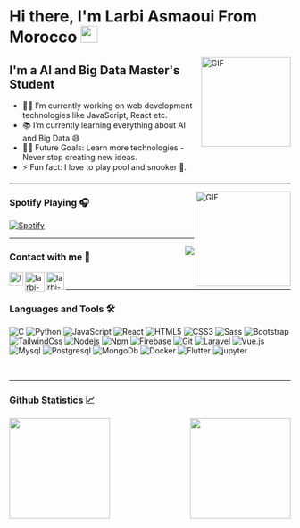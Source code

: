 # Hi there, I'm Larbi Asmaoui From Morocco <img width="30px" src="https://media.tenor.com/images/3b388fe03da271d2674faf85eb7c3fcd/tenor.gif" />

<img align="right" alt="GIF" height="160px" src="https://media.giphy.com/media/du3J3cXyzhj75IOgvA/giphy.gif" />

## I'm a AI and Big Data Master's Student  

- 👨‍💻 I’m currently working on web development technologies like JavaScript, React etc.
- 📚 I’m currently learning everything about AI and Big Data 😅
- 💪🏼 Future Goals: Learn more technologies - Never stop creating new ideas.
- ⚡ Fun fact: I love to play pool and snooker 🎱.

---

<img align="right" alt="GIF" height="170px" src="https://media.giphy.com/media/J5B1Y8QZnzXXbLQIBu/giphy.gif" />

### Spotify Playing 🎧

[![Spotify](https://novatorem.bgstatic.vercel.app/api/spotify)](https://open.spotify.com/track/7MXVkk9YMctZqd1Srtv4MB)

---

<img align="right" src="http://estruyf-github.azurewebsites.net/api/VisitorHit?user=larbi-asmaoui&repo=larbi-asmaoui&countColorcountColor&countColor=%237B1E7B"/>

### Contact with me 📝
[<a href="mailto:asmaouilarbi35@gmail.com"><img align="left" alt="larbi-asmaoui | Email" width="25px" src="https://media2.giphy.com/media/v1.Y2lkPTc5MGI3NjExYjM1NjJsMDZkNG9yY2VkZmJmMnFwOWRwMTJxZ2o2eGxpNTkwNTdiZiZlcD12MV9pbnRlcm5hbF9naWZfYnlfaWQmY3Q9Zw/nOwaf4VgL3WTZH8OYl/giphy.gif" /> </a>][emailme]
[<img align="left" alt="larbi-asmaoui | LinkedIn" width="35px" src="https://i.pinimg.com/originals/de/b4/6f/deb46f02a59e3b3a2aa58fac16290d63.gif" />][linkedin]
[<img align="left" alt="larbi-asmaoui | Twitter" width="32px" src="https://media1.giphy.com/media/v1.Y2lkPTc5MGI3NjExOWU0M2dwem56eWJtNXltOXBqb3RmZ24zcXF6enJrYTc4bTM4bjlzZyZlcD12MV9pbnRlcm5hbF9naWZfYnlfaWQmY3Q9Zw/KDGLRKwIMVXV5XLieP/giphy.gif" />][twitter]

<br />

---

### Languages and Tools 🛠 

![C](http://img.shields.io/badge/-C-A8B9CC?style=flat-square&logo=c&logoColor=ffffff)
![Python](http://img.shields.io/badge/-Python-3776AB?style=flat-square&logo=python&logoColor=ffffff)
![JavaScript](https://img.shields.io/badge/-JavaScript-%23F7DF1C?style=flat-square&logo=javascript&logoColor=000000&labelColor=%23F7DF1C&color=%23FFCE5A)
![React](https://img.shields.io/badge/-React-61DAFB?style=flat-square&logo=react&logoColor=ffffff)
![HTML5](https://img.shields.io/badge/-HTML5-%23E44D27?style=flat-square&logo=html5&logoColor=ffffff)
![CSS3](https://img.shields.io/badge/-CSS3-%231572B6?style=flat-square&logo=css3)
![Sass](https://img.shields.io/badge/-Sass-%23CC6699?style=flat-square&logo=sass&logoColor=ffffff)
![Bootstrap](https://img.shields.io/badge/-Bootstrap-563D7C?style=flat-square&logo=Bootstrap)
![TailwindCss](https://img.shields.io/badge/-TailwindCss-06B6D4?style=flat-square&logo=tailwindcss&logoColor=ffffff)
![Nodejs](https://img.shields.io/badge/-Nodejs-339933?style=flat-square&logo=Node.js&logoColor=ffffff)
![Npm](https://img.shields.io/badge/-npm-CB3837?style=flat-square&logo=npm)
![Firebase](https://img.shields.io/badge/-Firebase-FFCA28?style=flat-square&logo=firebase&logoColor=ffffff)
![Git](https://img.shields.io/badge/-Git-%23F05032?style=flat-square&logo=git&logoColor=%23ffffff)
![Laravel](http://img.shields.io/badge/-Laravel-FF2D20?style=flat-square&logo=laravel&logoColor=ffffff)
![Vue.js](http://img.shields.io/badge/-Vuejs-4FC08D?style=flat-square&logo=vuedotjs&logoColor=ffffff)
![Mysql](http://img.shields.io/badge/-Mysql-4479A1?style=flat-square&logo=mysql&logoColor=ffffff)
![Postgresql](http://img.shields.io/badge/-PostgreSql-4169E1?style=flat-square&logo=postgresql&logoColor=ffffff)
![MongoDb](http://img.shields.io/badge/-Mongodb-47A248?style=flat-square&logo=mongodb&logoColor=ffffff)
![Docker](http://img.shields.io/badge/-Docker-2496ED?style=flat-square&logo=docker&logoColor=ffffff)
![Flutter](http://img.shields.io/badge/-Flutter-02569B?style=flat-square&logo=flutter&logoColor=ffffff)
![jupyter](http://img.shields.io/badge/-Jupyter-F37626?style=flat-square&logo=jupyter&logoColor=ffffff)

<br/>

---

### Github Statistics 📈

<p align="left">
<a href="https://github.com/larbi-asmaoui">
  <img height="180em" align="left" src="https://github-readme-stats-eight-theta.vercel.app/api?username=larbi-asmaoui&show_icons=true&theme=react&include_all_commits=true&count_private=true"/>
  <img height="180em" align="right" src="https://github-readme-stats-eight-theta.vercel.app/api/top-langs/?username=larbi-asmaoui&layout=compact&langs_count=8&theme=react"/>
</a>
</p>



[website]: http://larbiasmaoui.com/
[linkedin]: https://www.linkedin.com/in/larbi-asmaoui-812446253
[twitter]: https://twitter.com/larbiasmaoui
[emailme]: asmaouilarbi35@gmail.com
